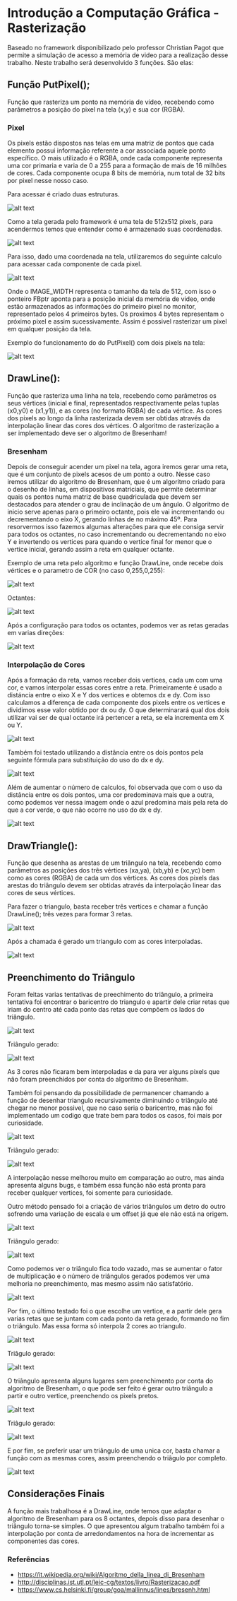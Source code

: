 # Introdução a Computação Gráfica - Rasterização
     
Baseado no framework disponibilizado pelo professor Christian Pagot que permite a simulação de acesso a memória de video para a realização desse trabalho. Neste trabalho será desenvolvido 3 funções. São elas:


## Função PutPixel();

Função que rasteriza um ponto na memória de vídeo, recebendo como parâmetros a
posição do pixel na tela (x,y) e sua cor (RGBA).

### Pixel

Os pixels estão dispostos nas telas em uma matriz de pontos que cada elemento possui informação referente a cor associada aquele ponto específico. O mais utilizado é o RGBA, onde cada componente representa uma cor primaria e varia de 0 a 255 para a formação de mais de 16 milhões de cores. Cada componente ocupa 8 bits de memória, num total de 32 bits por pixel nesse nosso caso.

Para acessar é criado duas estruturas.

![alt text](https://github.com/Lucasmq/computacao-grafica-t1/blob/master/imagens/struct.jpg)

Como a tela gerada pelo framework é uma tela de 512x512 pixels, para acendermos temos que entender como é armazenado suas coordenadas.

![alt text](https://github.com/Lucasmq/computacao-grafica-t1/blob/master/imagens/pixels.png)

Para isso, dado uma coordenada na tela, utilizaremos do seguinte calculo para acessar cada componente de cada pixel.

![alt text](https://github.com/Lucasmq/computacao-grafica-t1/blob/master/imagens/putpixel.jpg)

Onde o IMAGE_WIDTH representa o tamanho da tela de 512, com isso o ponteiro FBptr aponta para a posição inicial da memória de video, onde estão armazenados as informações do primeiro pixel no monitor, representado pelos 4 primeiros bytes. Os proximos 4 bytes representam o próximo pixel e assim sucessivamente. Assim é possivel rasterizar um pixel em qualquer posição da tela.

Exemplo do funcionamento do do PutPixel() com dois pixels na tela:

![alt text](https://github.com/Lucasmq/computacao-grafica-t1/blob/master/imagens/putpixel_funcionando.jpg)


	
## DrawLine():

Função que rasteriza uma linha na tela, recebendo como parâmetros os seus vértices
(inicial e final, representados respectivamente pelas tuplas (x0,y0) e (x1,y1)), e as cores (no
formato RGBA) de cada vértice. As cores dos pixels ao longo da linha rasterizada devem ser
obtidas através da interpolação linear das cores dos vértices. O algoritmo de rasterização a ser
implementado deve ser o algoritmo de Bresenham!

### Bresenham

Depois de conseguir acender um pixel na tela, agora iremos gerar uma reta, que é um conjunto de pixels acesos de um ponto a outro. Nesse caso iremos utilizar do algoritmo de Bresenham, que é um algoritmo criado para o desenho de linhas, em dispositivos matriciais, que permite determinar quais os pontos numa matriz de base quadriculada que devem ser destacados para atender o grau de inclinação de um ângulo.
O algoritmo de inicio serve apenas para o primeiro octante, pois ele vai incrementando ou decrementando o eixo X, gerando linhas de no máximo 45º. Para resorvermos isso fazemos algumas alterações para que ele consiga servir para todos os octantes, no caso incrementando ou decrementando no eixo Y e invertendo os vertices para quando o vertice final for menor que o vertice inicial, gerando assim a reta em qualquer octante.

Exemplo de uma reta pelo algoritmo e função DrawLine, onde recebe dois vértices e o parametro de COR (no caso 0,255,0,255):

![alt text](https://github.com/Lucasmq/computacao-grafica-t1/blob/master/imagens/reta.jpg)

Octantes:

![alt text](https://github.com/Lucasmq/computacao-grafica-t1/blob/master/imagens/octantes_real.png)

Após a configuração para todos os octantes, podemos ver as retas geradas em varias direções:

![alt text](https://github.com/Lucasmq/computacao-grafica-t1/blob/master/imagens/retas_octantes.jpg)

### Interpolação de Cores

Após a formação da reta, vamos receber dois vertices, cada um com uma cor, e vamos interpolar essas cores entre a reta. Primeiramente é usado a distáncia entre o eixo X e Y dos vertices e obtemos dx e dy. Com isso calculamos a diferença de cada componente dos pixels entre os vertices e dividimos esse valor obtido por dx ou dy. O que determinarará qual dos dois utilizar vai ser de qual octante irá pertencer a reta, se ela incrementa em X ou Y.

![alt text](https://github.com/Lucasmq/computacao-grafica-t1/blob/master/imagens/reta_interpolada.jpg)

Também foi testado utilizando a distância entre os dois pontos pela seguinte fórmula para substituição do uso do dx e dy.

![alt text](https://github.com/Lucasmq/computacao-grafica-t1/blob/master/imagens/figura_dista_entre_pontos.jpg)

Além de aumentar o número de calculos, foi observada que com o uso da distância entre os dois pontos, uma cor predominava mais que a outra, como podemos ver nessa imagem onde o azul predomina mais pela reta do que a cor verde, o que não ocorre no uso do dx e dy.
 
![alt text](https://github.com/Lucasmq/computacao-grafica-t1/blob/master/imagens/reta_interpolada_dist.jpg)

## DrawTriangle(): 
	
Função que desenha as arestas de um triângulo na tela, recebendo como
parâmetros as posições dos três vértices (xa,ya), (xb,yb) e (xc,yc) bem como as cores (RGBA)
de cada um dos vértices. As cores dos pixels das arestas do triângulo devem ser obtidas através
da interpolação linear das cores de seus vértices.

Para fazer o triangulo, basta receber três vertices e chamar a função DrawLine(); três vezes para formar 3 retas.

![alt text](https://github.com/Lucasmq/computacao-grafica-t1/blob/master/imagens/drawTriangle.jpg)

Após a chamada é gerado um triangulo com as cores interpoladas.

![alt text](https://github.com/Lucasmq/computacao-grafica-t1/blob/master/imagens/triangulo_interpolado_vazio.jpg)

## Preenchimento do Triângulo

Foram feitas varias tentativas de preechimento do triângulo, a primeira tentativa foi encontrar o baricentro do triangulo e apartir dele criar retas que iriam do centro até cada ponto das retas que compõem os lados do triângulo.


![alt text](https://github.com/Lucasmq/computacao-grafica-t1/blob/master/imagens/funcao_triangulo_baricentro.jpg)

Triângulo gerado:

![alt text](https://github.com/Lucasmq/computacao-grafica-t1/blob/master/imagens/triangulo_preenchido_baricentro.jpg)

As 3 cores não ficaram bem interpoladas e da para ver alguns pixels que não foram preenchidos por conta do algoritmo de Bresenham.

Também foi pensando da possibilidade de permanencer chamando a função de desenhar triangulo recursivamente diminuindo o triângulo até chegar no menor possivel, que no caso seria o baricentro, mas não foi implementado um codigo que trate bem para todos os casos, foi mais por curiosidade.

![alt text](https://github.com/Lucasmq/computacao-grafica-t1/blob/master/imagens/funcao_triangulo_interpolado_recursivamente.jpg)

Triângulo gerado:

![alt text](https://github.com/Lucasmq/computacao-grafica-t1/blob/master/imagens/triangulo_interpolado_recursivamente.jpg)

A interpolação nesse melhorou muito em comparação ao outro, mas ainda apresenta alguns bugs, e também essa função não está pronta para receber qualquer vertices, foi somente para curiosidade.


Outro método pensado foi a criação de vários triângulos um detro do outro sofrendo uma variação de escala e um offset já que ele não está na origem.

![alt text](https://github.com/Lucasmq/computacao-grafica-t1/blob/master/imagens/funcao_triangulo_interpolado_escala.jpg)

Triângulo gerado:

![alt text](https://github.com/Lucasmq/computacao-grafica-t1/blob/master/imagens/triangulo_interpolado_escala_95.jpg)

Como podemos ver o triângulo fica todo vazado, mas se aumentar o fator de multiplicação e o número de triângulos gerados podemos ver uma melhoria no preenchimento, mas mesmo assim não satisfatório.

![alt text](https://github.com/Lucasmq/computacao-grafica-t1/blob/master/imagens/triangulo_interpolado_escala_98_400.jpg)


Por fim, o último testado foi o que escolhe um vertice, e a partir dele gera varias retas que se juntam com cada ponto da reta gerado, formando no fim o triângulo. Mas essa forma só interpola 2 cores ao triangulo.

![alt text](https://github.com/Lucasmq/computacao-grafica-t1/blob/master/imagens/funcao_triangulo_retas.jpg)

Triâgulo gerado:

![alt text](https://github.com/Lucasmq/computacao-grafica-t1/blob/master/imagens/triangulo_retas_interpolado.jpg)

O triângulo apresenta alguns lugares sem preenchimento por conta do algoritmo de Bresenham, o que pode ser feito é gerar outro triângulo a partir e outro vertice, preenchendo os pixels pretos.

![alt text](https://github.com/Lucasmq/computacao-grafica-t1/blob/master/imagens/funcao_triangulo_retas_2.jpg)

Triâgulo gerado:

![alt text](https://github.com/Lucasmq/computacao-grafica-t1/blob/master/imagens/triangulo_retas_interpolado2.jpg)

E por fim, se preferir usar um triângulo de uma unica cor, basta chamar a função com as mesmas cores, assim preenchendo o triâgulo por completo.

![alt text](https://github.com/Lucasmq/computacao-grafica-t1/blob/master/imagens/triangulo_retas_cor.jpg)

## Considerações Finais

A função mais trabalhosa é a DrawLine, onde temos que adaptar o algoritmo de Bresenham para os 8 octantes, depois disso para desenhar o triângulo torna-se simples. O que apresentou algum trabalho também foi a interpolação por conta de arredondamentos na hora de incrementar as componentes das cores.

### Referências

- https://it.wikipedia.org/wiki/Algoritmo_della_linea_di_Bresenham
- http://disciplinas.ist.utl.pt/leic-cg/textos/livro/Rasterizacao.pdf
- https://www.cs.helsinki.fi/group/goa/mallinnus/lines/bresenh.html



